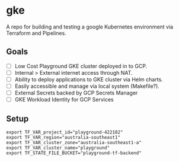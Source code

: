 # gke
A repo for building and testing a google Kubernetes environment via Terraform and Pipelines.

## Goals

- [ ] Low Cost Playground GKE cluster deployed in to GCP.  
- [ ] Internal > External internet access through NAT.
- [ ] Ability to deploy applications to GKE cluster via Helm charts. 
- [ ] Easily accessible and manage via local system (Makefile?).  
- [ ] External Secrets backed by GCP Secrets Manager
- [ ] GKE Workload Identity for GCP Services

## Setup
```
export TF_VAR_project_id="playground-422102"
export TF_VAR_region="australia-southeast1"
export TF_VAR_cluster_zone="australia-southeast1-a"
export TF_VAR_cluster_name="playground"
export TF_STATE_FILE_BUCKET="playground-tf-backend"
```
